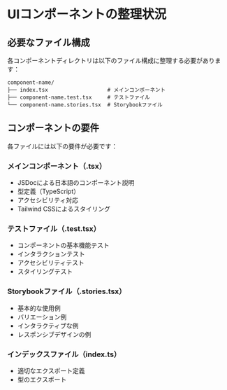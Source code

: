 # UIコンポーネントの整理状況

## 必要なファイル構成
各コンポーネントディレクトリは以下のファイル構成に整理する必要があります：

```
component-name/
├── index.tsx                   # メインコンポーネント
├── component-name.test.tsx     # テストファイル
└── component-name.stories.tsx  # Storybookファイル
```

## コンポーネントの要件
各ファイルには以下の要件が必要です：

### メインコンポーネント（.tsx）
- JSDocによる日本語のコンポーネント説明
- 型定義（TypeScript）
- アクセシビリティ対応
- Tailwind CSSによるスタイリング

### テストファイル（.test.tsx）
- コンポーネントの基本機能テスト
- インタラクションテスト
- アクセシビリティテスト
- スタイリングテスト

### Storybookファイル（.stories.tsx）
- 基本的な使用例
- バリエーション例
- インタラクティブな例
- レスポンシブデザインの例

### インデックスファイル（index.ts）
- 適切なエクスポート定義
- 型のエクスポート